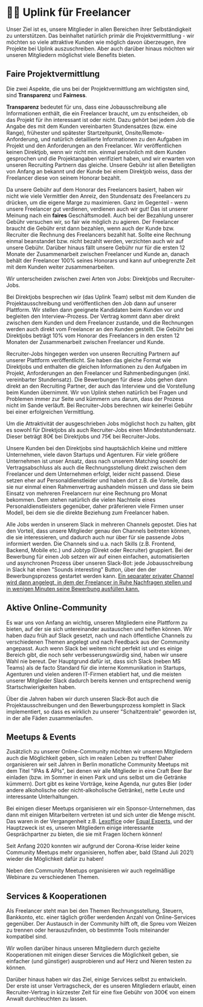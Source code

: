 # 🧑‍💻 Uplink für Freelancer

Unser Ziel ist es, unsere Mitglieder in allen Bereichen ihrer Selbständigkeit zu unterstützen. Das beinhaltet natürlich primär die Projektvermittlung - wir möchten so viele attraktive Kunden wie möglich davon überzeugen, ihre Projekte bei Uplink auszuschreiben. Aber auch darüber hinaus möchten wir unseren Mitgliedern möglichst viele Benefits bieten.

## Faire Projektvermittlung

Die zwei Aspekte, die uns bei der Projektvermittlung am wichtigsten sind, sind **Transparenz** und **Fairness**.

**Transparenz** bedeutet für uns, dass eine Jobausschreibung alle Informationen enthält, die ein Freelancer braucht, um zu entscheiden, ob das Projekt für ihn interessant ist oder nicht. Dazu gehört bei jedem Job die Angabe des mit dem Kunden vereinbarten Stundensatzes (bzw. eine Range), frühester und spätester Startzeitpunkt, Onsite/Remote-Anforderung, und natürlich detaillierte Informationen zu den Aufgaben im Projekt und den Anforderungen an den Freelancer. Wir veröffentlichen keinen Direktjob, wenn wir nicht min. einmal persönlich mit dem Kunden gesprochen und die Projektangaben verifiziert haben, und wir erwarten von unseren Recruiting Partnern das gleiche. Unsere Gebühr ist allen Beteiligten von Anfang an bekannt und der Kunde bei einem Direktjob weiss, dass der Freelancer diese von seinem Honorar bezahlt.

Da unsere Gebühr auf dem Honorar des Freelancers basiert, haben wir nicht wie viele Vermittler den Anreiz, den Stundensatz des Freelancers zu drücken, um die eigene Marge zu maximieren. Ganz im Gegenteil - wenn unsere Freelancer gut verdienen, verdienen auch wir gut! Das ist unserer Meinung nach ein **faires** Geschäftsmodell. Auch bei der Bezahlung unserer Gebühr versuchen wir, so fair wie möglich zu agieren. Der Freelancer braucht die Gebühr erst dann bezahlen, wenn auch der Kunde bzw. Recruiter die Rechnung des Freelancers bezahlt hat. Sollte eine Rechnung einmal beanstandet bzw. nicht bezahlt werden, verzichten auch wir auf unsere Gebühr. Darüber hinaus fällt unsere Gebühr nur für die ersten 12 Monate der Zusammenarbeit zwischen Freelancer und Kunde an, danach behält der Freelancer 100% seines Honorars und kann auf unbegrenzte Zeit mit dem Kunden weiter zusammenarbeiten.

Wir unterscheiden zwischen zwei Arten von Jobs: Direktjobs und Recruiter-Jobs.

Bei Direktjobs besprechen wir (das Uplink Team) selbst mit dem Kunden die Projektausschreibung und veröffentlichen den Job dann auf unserer Plattform. Wir stellen dann geeignete Kandidaten beim Kunden vor und begleiten den Interview-Prozess. Der Vertrag kommt dann aber direkt zwischen dem Kunden und dem Freelancer zustande, und die Rechnungen werden auch direkt vom Freelancer an den Kunden gestellt. Die Gebühr bei Direktjobs beträgt 10% vom Honorar des Freelancers in den ersten 12 Monaten der Zusammenarbeit zwischen Freelancer und Kunde.

Recruiter-Jobs hingegen werden von unseren Recruiting Partnern auf unserer Plattform veröffentlicht. Sie haben das gleiche Format wie Direktjobs und enthalten die gleichen Informationen zu den Aufgaben im Projekt, Anforderungen an den Freelancer und Rahmenbedingungen (inkl. vereinbarter Stundensatz). Die Bewerbungen für diese Jobs gehen dann direkt an den Recruiting Partner, der auch das Interview und die Vorstellung beim Kunden übernimmt. Wir von Uplink stehen natürlich bei Fragen und Problemen immer zur Seite und kümmern uns darum, dass der Prozess nicht im Sande verläuft. Bei Recruiter-Jobs berechnen wir keinerlei Gebühr bei einer erfolgreichen Vermittlung.

Um die Attraktivität der ausgeschrieben Jobs möglichst hoch zu halten, gibt es sowohl für Direktjobs als auch Recruiter-Jobs einen Mindeststundensatz. Dieser beträgt 80€ bei Direktjobs und 75€ bei Recruiter-Jobs.

Unsere Kunden bei den Direktjobs sind hauptsächlich kleine und mittlere Unternehmen, viele davon Startups und Agenturen. Für viele größere Unternehmen ist unser Ansatz, dass nach unserem Matching sowohl der Vertragsabschluss als auch die Rechnungsstellung direkt zwischen dem Freelancer und dem Unternehmen erfolgt, leider nicht passend. Diese setzen eher auf Personaldienstleider und haben dort z.B. die Vorteile, dass sie nur einmal einen Rahmenvertrag aushandeln müssen und dass sie beim Einsatz von mehreren Freelancern nur eine Rechnung pro Monat bekommen. Dem stehen natürlich die vielen Nachteile eines Personaldienstleisters gegenüber, daher präferieren viele Firmen unser Modell, bei dem sie die direkte Beziehung zum Freelancer haben.

Alle Jobs werden in unserem Slack in mehreren Channels gepostet. Dies hat den Vorteil, dass unsere Mitglieder genau den Channels beitreten können, die sie interessieren, und dadurch auch nur über für sie passende Jobs informiert werden. Die Channels sind u.a. nach Skills (z.B. Frontend, Backend, Mobile etc.) und Jobtyp (Direkt oder Recruiter) gruppiert.
Bei der Bewerbung für einen Job setzen wir auf einen einfachen, automatisierten und asynchronen Prozess über unseren Slack-Bot: jede Jobausschreibung in Slack hat einen "Sounds interesting" Button, über den der Bewerbungsprozess gestartet werden kann. [Ein separater privater Channel wird dann angelegt, in dem der Freelancer in Ruhe Nachfragen stellen und in wenigen Minuten seine Bewerbung ausfüllen kann.](070-applying-for-a-job.md)

## Aktive Online-Community

Es war uns von Anfang an wichtig, unseren Mitgliedern eine Plattform zu bieten, auf der sie sich untereinander austauschen und helfen können. Wir haben dazu früh auf Slack gesetzt, nach und nach öffentliche Channels zu verschiedenen Themen angelegt und nach Feedback aus der Community angepasst. Auch wenn Slack bei weitem nicht perfekt ist und es einige Bereich gibt, die noch sehr verbesserungswürdig sind, haben wir unsere Wahl nie bereut. Der Hauptgrund dafür ist, dass sich Slack (neben MS Teams) als de facto Standard für die interne Kommunikation in Startups, Agenturen und vielen anderen IT-Firmen etabliert hat, und die meisten unserer Mitglieder Slack dadurch bereits kennen und entsprechend wenig Startschwierigkeiten haben.

Über die Jahren haben wir durch unseren Slack-Bot auch die Projektausschreibungen und den Bewerbungsprozess komplett in Slack implementiert, so dass es wirklich zu unserer "Schaltzentrale" geworden ist, in der alle Fäden zusammenlaufen.

## Meetups & Events

Zusätzlich zu unserer Online-Community möchten wir unseren Mitgliedern auch die Möglichkeit geben, sich im realen Leben zu treffen! Daher organisieren wir seit Jahren in Berlin monatliche Community Meetups mit dem Titel "IPAs & APIs", bei denen wir alle Mitglieder in eine Craft Beer Bar einladen (bzw. im Sommer in einen Park und uns selbst um die Getränke kümmern). Dort gibt es keine Vorträge, keine Agenda, nur gutes Bier (oder andere alkoholische oder nicht-alkoholische Getränke), nette Leute und interessante Unterhaltungen.

Bei einigen dieser Meetups organisieren wir ein Sponsor-Unternehmen, das dann mit einigen Mitarbeitern vertreten ist und sich unter die Menge mischt. Das waren in der Vergangenheit z.B. [Lexoffice](https://www.lexoffice.de/) oder [Equal Experts](https://www.equalexperts.com/), und der Hauptzweck ist es, unseren Mitgliedern einige interessante Gesprächpartner zu bieten, die sie mit Fragen löchern können!

Seit Anfang 2020 konnten wir aufgrund der Corona-Krise leider keine Community Meetups mehr organisieren, hoffen aber, bald (Stand Juli 2021) wieder die Möglichkeit dafür zu haben!

Neben den Community Meetups organisieren wir auch regelmäßige Webinare zu verschiedenen Themen.

## Services & Kooperationen

Als Freelancer steht man bei den Themen Rechnungsstellung, Steuern, Bankkonto, etc. einer täglich größer werdenden Anzahl von Online-Services gegenüber. Der Austausch in der Community hilft oft, die Spreu vom Weizen zu trennen oder herauszufinden, ob bestimmte Tools miteinander kompatibel sind.

Wir wollen darüber hinaus unseren Mitgliedern durch gezielte Kooperationen mit einigen dieser Services die Möglichkeit geben, sie einfacher (und günstiger) ausprobieren und auf Herz und Nieren testen zu können.

Darüber hinaus haben wir das Ziel, einige Services selbst zu entwickeln. Der erste ist unser Vertragscheck, der es unseren Mitgliedern erlaubt, einen Recruiter-Vertrag in kürzester Zeit für eine fixe Gebühr von 300€ von einem Anwalt durchleuchten zu lassen.
